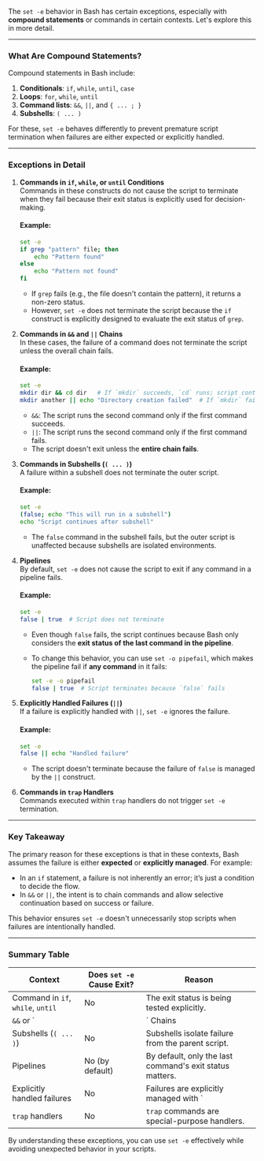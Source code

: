 The `set -e` behavior in Bash has certain exceptions, especially with **compound statements** or commands in certain contexts. Let's explore this in more detail.

---

### **What Are Compound Statements?**

Compound statements in Bash include:
1. **Conditionals**: `if`, `while`, `until`, `case`
2. **Loops**: `for`, `while`, `until`
3. **Command lists**: `&&`, `||`, and `{ ... ; }`
4. **Subshells**: `( ... )`

For these, `set -e` behaves differently to prevent premature script termination when failures are either expected or explicitly handled.

---

### **Exceptions in Detail**

1. **Commands in `if`, `while`, or `until` Conditions**  
   Commands in these constructs do not cause the script to terminate when they fail because their exit status is explicitly used for decision-making.

   #### Example:
   ```bash
   set -e
   if grep "pattern" file; then
       echo "Pattern found"
   else
       echo "Pattern not found"
   fi
   ```
   - If `grep` fails (e.g., the file doesn't contain the pattern), it returns a non-zero status.
   - However, `set -e` does not terminate the script because the `if` construct is explicitly designed to evaluate the exit status of `grep`.

2. **Commands in `&&` and `||` Chains**  
   In these cases, the failure of a command does not terminate the script unless the overall chain fails.

   #### Example:
   ```bash
   set -e
   mkdir dir && cd dir   # If `mkdir` succeeds, `cd` runs; script continues
   mkdir another || echo "Directory creation failed"  # If `mkdir` fails, `echo` runs
   ```
   - `&&`: The script runs the second command only if the first command succeeds.
   - `||`: The script runs the second command only if the first command fails.
   - The script doesn't exit unless the **entire chain fails**.

3. **Commands in Subshells (`( ... )`)**  
   A failure within a subshell does not terminate the outer script.

   #### Example:
   ```bash
   set -e
   (false; echo "This will run in a subshell")
   echo "Script continues after subshell"
   ```
   - The `false` command in the subshell fails, but the outer script is unaffected because subshells are isolated environments.

4. **Pipelines**  
   By default, `set -e` does not cause the script to exit if any command in a pipeline fails.

   #### Example:
   ```bash
   set -e
   false | true  # Script does not terminate
   ```
   - Even though `false` fails, the script continues because Bash only considers the **exit status of the last command in the pipeline**.

   - To change this behavior, you can use `set -o pipefail`, which makes the pipeline fail if **any command** in it fails:
     ```bash
     set -e -o pipefail
     false | true  # Script terminates because `false` fails
     ```

5. **Explicitly Handled Failures (`||`)**  
   If a failure is explicitly handled with `||`, `set -e` ignores the failure.

   #### Example:
   ```bash
   set -e
   false || echo "Handled failure"
   ```
   - The script doesn't terminate because the failure of `false` is managed by the `||` construct.

6. **Commands in `trap` Handlers**  
   Commands executed within `trap` handlers do not trigger `set -e` termination.

---

### **Key Takeaway**

The primary reason for these exceptions is that in these contexts, Bash assumes the failure is either **expected** or **explicitly managed**. For example:
- In an `if` statement, a failure is not inherently an error; it’s just a condition to decide the flow.
- In `&&` or `||`, the intent is to chain commands and allow selective continuation based on success or failure.

This behavior ensures `set -e` doesn't unnecessarily stop scripts when failures are intentionally handled.

---

### **Summary Table**

| Context                       | Does `set -e` Cause Exit? | Reason                                                                 |
|-------------------------------|---------------------------|------------------------------------------------------------------------|
| Command in `if`, `while`, `until` | No                        | The exit status is being tested explicitly.                           |
| `&&` or `||` Chains           | No                        | Success/failure of the chain is the focus, not individual commands.   |
| Subshells (`( ... )`)         | No                        | Subshells isolate failure from the parent script.                     |
| Pipelines                     | No (by default)           | By default, only the last command's exit status matters.              |
| Explicitly handled failures   | No                        | Failures are explicitly managed with `||`.                            |
| `trap` handlers               | No                        | `trap` commands are special-purpose handlers.                         |

By understanding these exceptions, you can use `set -e` effectively while avoiding unexpected behavior in your scripts.
